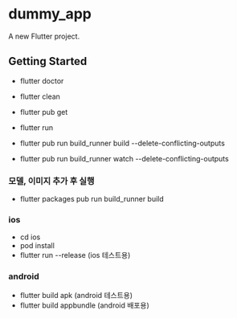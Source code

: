 # dummy_app

A new Flutter project.

## Getting Started
- flutter doctor
- flutter clean
- flutter pub get
- flutter run

- flutter pub run build_runner build --delete-conflicting-outputs
- flutter pub run build_runner watch --delete-conflicting-outputs


### 모델, 이미지 추가 후 실행
- flutter packages pub run build_runner build

### ios
- cd ios
- pod install
- flutter run --release (ios 테스트용)

### android
- flutter build apk (android 테스트용)
- flutter build appbundle (android 배포용)


